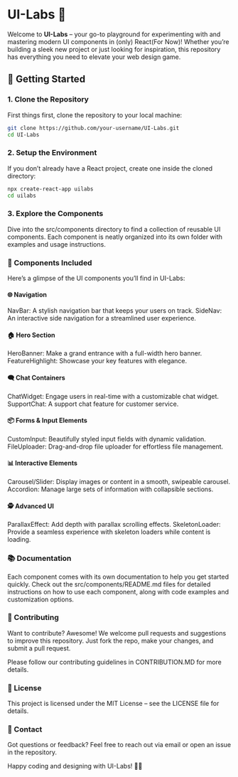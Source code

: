 # UI-Labs 🌟

Welcome to **UI-Labs** – your go-to playground for experimenting with and mastering modern UI components in (only) React(For Now)! Whether you’re building a sleek new project or just looking for inspiration, this repository has everything you need to elevate your web design game.

## 🚀 Getting Started

### 1. Clone the Repository

First things first, clone the repository to your local machine:

```bash
git clone https://github.com/your-username/UI-Labs.git
cd UI-Labs
```

### 2. Setup the Environment

If you don’t already have a React project, create one inside the cloned directory:

```bash
npx create-react-app uilabs
cd uilabs
```

### 3. Explore the Components

Dive into the src/components directory to find a collection of reusable UI components. Each component is neatly organized into its own folder with examples and usage instructions.

### 🎨 Components Included
Here’s a glimpse of the UI components you’ll find in UI-Labs:

#### 🌐 Navigation
NavBar: A stylish navigation bar that keeps your users on track.
SideNav: An interactive side navigation for a streamlined user experience.

#### 🏠 Hero Section
HeroBanner: Make a grand entrance with a full-width hero banner.
FeatureHighlight: Showcase your key features with elegance.

#### 🗨️ Chat Containers
ChatWidget: Engage users in real-time with a customizable chat widget.
SupportChat: A support chat feature for customer service.

#### 📦 Forms & Input Elements
CustomInput: Beautifully styled input fields with dynamic validation.
FileUploader: Drag-and-drop file uploader for effortless file management.

#### 📊 Interactive Elements
Carousel/Slider: Display images or content in a smooth, swipeable carousel.
Accordion: Manage large sets of information with collapsible sections.

#### 🕵️ Advanced UI
ParallaxEffect: Add depth with parallax scrolling effects.
SkeletonLoader: Provide a seamless experience with skeleton loaders while content is loading.

### 📚 Documentation
Each component comes with its own documentation to help you get started quickly. Check out the src/components/README.md files for detailed instructions on how to use each component, along with code examples and customization options.

### 🤝 Contributing
Want to contribute? Awesome! We welcome pull requests and suggestions to improve this repository. Just fork the repo, make your changes, and submit a pull request.

Please follow our contributing guidelines in CONTRIBUTION.MD for more details.

### 📝 License
This project is licensed under the MIT License – see the LICENSE file for details.

### 📧 Contact
Got questions or feedback? Feel free to reach out via email or open an issue in the repository.

Happy coding and designing with UI-Labs! 🎨🚀
